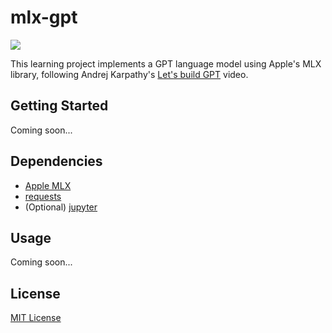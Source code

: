 # mlx-gpt

[![](https://github.com/DiogoNeves/mlx-gpt/assets/178898/d2bb4e00-3005-41e2-ba1f-b8c05f45c12d)](https://youtu.be/kCc8FmEb1nY?si=PRVcXtLSZFvnNHjx)

This learning project implements a GPT language model using Apple's MLX library, following Andrej Karpathy's [Let's build GPT](https://youtu.be/kCc8FmEb1nY?si=PRVcXtLSZFvnNHjx) video.  

## Getting Started
Coming soon...

## Dependencies
- [Apple MLX](https://ml-explore.github.io/mlx/build/html/index.html)
- [requests](https://requests.readthedocs.io/en/latest/)
- (Optional) [jupyter](https://docs.jupyter.org/en/latest/)

## Usage
Coming soon...

## License
[MIT License](./LICENSE)
